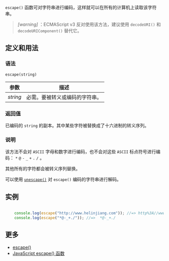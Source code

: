 `escape()` 函数可对字符串进行编码，这样就可以在所有的计算机上读取该字符串。

> *[warning]* ：ECMAScript v3 反对使用该方法，建议使用 `decodeURI()` 和 `decodeURIComponent()` 替代它。

## 定义和用法

### 语法

`escape(string)`

| 参数 | 描述 |
| --- | --- |
| _string_ | 必需。要被转义或编码的字符串。 |

### 返回值

已编码的 `string` 的副本。其中某些字符被替换成了十六进制的转义序列。

### 说明

该方法不会对 `ASCII` 字母和数字进行编码，也不会对这些 `ASCII` 标点符号进行编码： `*` `@` `-` `_` `+` `.` `/` 。

其他所有的字符都会被转义序列替换。

可以使用 [`unescape()`](global-unescape) 对 `escape()` 编码的字符串进行解码。

## 实例

``` javascript

    console.log(escape("http://www.helinjiang.com")); //=> http%3A//www.helinjiang.com
    console.log(escape("*@-_+./")); //=>  *@-_+./

```

## 更多

*   [escape()](https://developer.mozilla.org/zh-CN/docs/Web/JavaScript/Reference/Global_Objects/escape)
*   [JavaScript escape() 函数](http://www.w3school.com.cn/jsref/jsref_escape.asp)